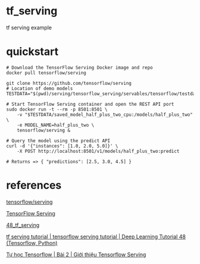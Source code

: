 # tf_serving
tf serving example

# quickstart

    # Download the TensorFlow Serving Docker image and repo
    docker pull tensorflow/serving

    git clone https://github.com/tensorflow/serving
    # Location of demo models
    TESTDATA="$(pwd)/serving/tensorflow_serving/servables/tensorflow/testdata"

    # Start TensorFlow Serving container and open the REST API port
    sudo docker run -t --rm -p 8501:8501 \
        -v "$TESTDATA/saved_model_half_plus_two_cpu:/models/half_plus_two" \
        -e MODEL_NAME=half_plus_two \
        tensorflow/serving &

    # Query the model using the predict API
    curl -d '{"instances": [1.0, 2.0, 5.0]}' \
        -X POST http://localhost:8501/v1/models/half_plus_two:predict

    # Returns => { "predictions": [2.5, 3.0, 4.5] }

# references

[tensorflow/serving](https://github.com/tensorflow/serving)

[TensorFlow Serving](https://www.tensorflow.org/tfx/guide/serving)

[48_tf_serving](https://github.com/codebasics/deep-learning-keras-tf-tutorial/tree/master/48_tf_serving)

[tf serving tutorial | tensorflow serving tutorial | Deep Learning Tutorial 48 (Tensorflow, Python)](https://www.youtube.com/watch?v=P-5sMcpTE0g)

[Tự học Tensorflow | Bài 2 | Giới thiệu Tensorflow Serving](https://www.youtube.com/watch?v=5kVBAD2Cbj8)